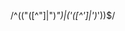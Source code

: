 <!--
 * @Description: This file is made for
 * @Date: 2020-04-22 19:05:20
 * @LastEditTime: 2020-04-22 19:05:36
 * @Author: LeongD
 * @LastEditors: LeongD
 -->
<!-- 写一个正则表达式，匹配所有的字符串直接量，单引号和双引号 -->


/^(("([^"]|\")*")|('([^']|\')*'))$/